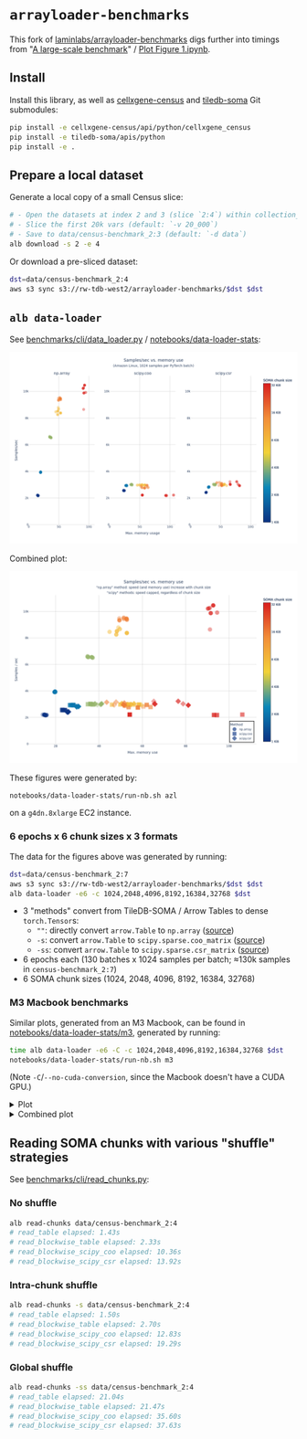 # `arrayloader-benchmarks`

This fork of [laminlabs/arrayloader-benchmarks] digs further into timings from "[A large-scale benchmark]" / [Plot Figure 1.ipynb](Plot%20Figure%201.ipynb).

## Install
Install this library, as well as [cellxgene-census] and [tiledb-soma] Git submodules:

```bash
pip install -e cellxgene-census/api/python/cellxgene_census
pip install -e tiledb-soma/apis/python
pip install -e .
```

## Prepare a local dataset
Generate a local copy of a small Census slice:
```bash
# - Open the datasets at index 2 and 3 (slice `2:4`) within collection_id 283d65eb-dd53-496d-adb7-7570c7caa443 (default: `-c 283d65eb-dd53-496d-adb7-7570c7caa443`)
# - Slice the first 20k vars (default: `-v 20_000`)
# - Save to data/census-benchmark_2:3 (default: `-d data`)
alb download -s 2 -e 4
```

Or download a pre-sliced dataset:
```bash
dst=data/census-benchmark_2:4
aws s3 sync s3://rw-tdb-west2/arrayloader-benchmarks/$dst $dst
```

## `alb data-loader`

See [benchmarks/cli/data_loader.py](benchmarks/cli/data_loader.py) / [notebooks/data-loader-stats](notebooks/data-loader-stats):

![](notebooks/data-loader-stats/azl/speed_vs_mem_3.png)

Combined plot:

![](notebooks/data-loader-stats/azl/speed_vs_mem_1.png)

These figures were generated by:

```bash
notebooks/data-loader-stats/run-nb.sh azl
```

on a `g4dn.8xlarge` EC2 instance.

### 6 epochs x 6 chunk sizes x 3 formats

The data for the figures above was generated by running:

```bash
dst=data/census-benchmark_2:7
aws s3 sync s3://rw-tdb-west2/arrayloader-benchmarks/$dst $dst
alb data-loader -e6 -c 1024,2048,4096,8192,16384,32768 $dst
```

- 3 "methods" convert from TileDB-SOMA / Arrow Tables to dense `torch.Tensor`s:
  - `""`: directly convert `arrow.Table` to `np.array` ([source][np.array source])
  - `-s`: convert `arrow.Table` to `scipy.sparse.coo_matrix` ([source][scipy.coo source])
  - `-ss`: convert `arrow.Table` to `scipy.sparse.csr_matrix` ([source][scipy.csr source])
- 6 epochs each (130 batches x 1024 samples per batch; ≈130k samples in `census-benchmark_2:7`)
- 6 SOMA chunk sizes (1024, 2048, 4096, 8192, 16384, 32768)

### M3 Macbook benchmarks
Similar plots, generated from an M3 Macbook, can be found in [notebooks/data-loader-stats/m3](notebooks/data-loader-stats/m3), generated by running:
```bash
time alb data-loader -e6 -C -c 1024,2048,4096,8192,16384,32768 $dst
notebooks/data-loader-stats/run-nb.sh m3
```

(Note `-C`/`--no-cuda-conversion`, since the Macbook doesn't have a CUDA GPU.)

<details><summary>Plot</summary>

![](notebooks/data-loader-stats/azl/speed_vs_mem_3.png)
</details>

<details><summary>Combined plot</summary>

![](notebooks/data-loader-stats/azl/speed_vs_mem_1.png)
</details>

## Reading SOMA chunks with various "shuffle" strategies
See [benchmarks/cli/read_chunks.py](benchmarks/cli/read_chunks.py):

### No shuffle
```bash
alb read-chunks data/census-benchmark_2:4
# read_table elapsed: 1.43s
# read_blockwise_table elapsed: 2.33s
# read_blockwise_scipy_coo elapsed: 10.36s
# read_blockwise_scipy_csr elapsed: 13.92s
```

### Intra-chunk shuffle
```bash
alb read-chunks -s data/census-benchmark_2:4
# read_table elapsed: 1.50s
# read_blockwise_table elapsed: 2.70s
# read_blockwise_scipy_coo elapsed: 12.83s
# read_blockwise_scipy_csr elapsed: 19.29s
```

### Global shuffle
```bash
alb read-chunks -ss data/census-benchmark_2:4
# read_table elapsed: 21.04s
# read_blockwise_table elapsed: 21.47s
# read_blockwise_scipy_coo elapsed: 35.60s
# read_blockwise_scipy_csr elapsed: 37.63s
```

[laminlabs/arrayloader-benchmarks]: https://github.com/laminlabs/arrayloader-benchmarks
[A large-scale benchmark]: https://lamin.ai/blog/arrayloader-benchmarks#a-large-scale-benchmark

[cellxgene-census]: cellxgene-census
[tiledb-soma]: tiledb-soma

[np.array source]: https://github.com/ryan-williams/cellxgene-census/blob/0f66b12f4fe75f28d5ab23ea8c078faa84b76963/api/python/cellxgene_census/src/cellxgene_census/experimental/ml/pytorch.py#L113-L121
[scipy.coo source]: https://github.com/ryan-williams/cellxgene-census/blob/0f66b12f4fe75f28d5ab23ea8c078faa84b76963/api/python/cellxgene_census/src/cellxgene_census/experimental/ml/pytorch.py#L372-L379
[scipy.csr source]: https://github.com/ryan-williams/cellxgene-census/blob/0f66b12f4fe75f28d5ab23ea8c078faa84b76963/api/python/cellxgene_census/src/cellxgene_census/experimental/ml/pytorch.py#L202
